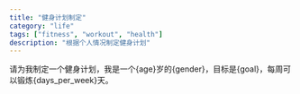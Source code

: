 ```yaml
---
title: "健身计划制定"
category: "life"
tags: ["fitness", "workout", "health"]
description: "根据个人情况制定健身计划"
---
```


请为我制定一个健身计划，我是一个{age}岁的{gender}，目标是{goal}，每周可以锻炼{days_per_week}天。
